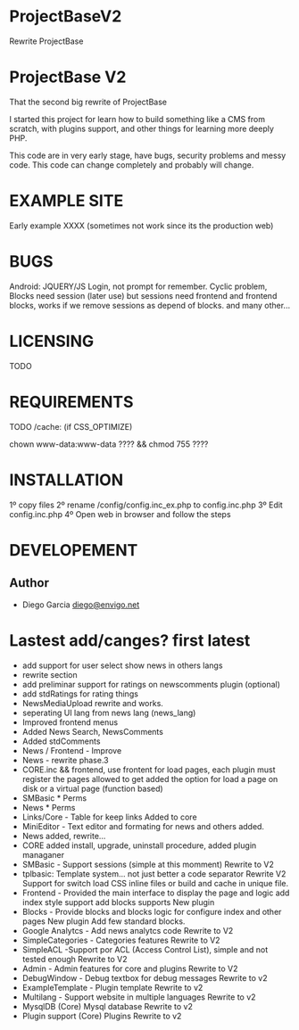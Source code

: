 # ProjectBaseV2

Rewrite ProjectBase



ProjectBase V2
===========

That the second big rewrite of ProjectBase

I started this project for learn how to build something like a CMS from scratch, with plugins support, and other things for learning
more deeply PHP.

This code are in very early stage, have bugs, security problems and messy code. This code can change completely and probably will change. 

EXAMPLE SITE
============
Early example XXXX (sometimes not work since its the production web)

BUGS
=========
Android: JQUERY/JS Login, not prompt for remember.
Cyclic problem, Blocks need session (later use) but sessions need frontend and frontend blocks, works if we remove sessions as depend of blocks.
and many other...

LICENSING
=========
TODO

REQUIREMENTS
============
TODO
/cache: (if CSS_OPTIMIZE)

chown www-data:www-data ???? && chmod 755 ????

INSTALLATION
============
1º copy files
2º rename /config/config.inc_ex.php to config.inc.php
3º Edit config.inc.php
4º Open web in browser and follow the steps

DEVELOPEMENT
============

Author
------

* Diego Garcia <diego@envigo.net>

Lastest add/canges? first latest
================================
* add support for user select show news in others langs
* rewrite section
* add preliminar support for ratings on newscomments plugin (optional)
* add stdRatings for rating things
* NewsMediaUpload rewrite and works.
* seperating UI lang from news lang (news_lang)
* Improved frontend menus
* Added News Search, NewsComments
* Added stdComments
* News / Frontend - Improve
* News - rewrite phase.3
* CORE.inc && frontend, 
use frontent for load pages, each plugin must register the pages allowed to get
added the option for load a page on disk or a virtual page (function based)
* SMBasic * Perms
* News * Perms
* Links/Core - Table for keep links
  Added to core
* MiniEditor - Text editor and formating for news and others
  added.
* News
  added, rewrite...
* CORE
  added install, upgrade, uninstall procedure, 
  added plugin managaner
* SMBasic - Support sessions (simple at this momment)
  Rewrite to V2  
* tplbasic: Template system... not just better a code separator
   Rewrite V2
   Support for switch load CSS inline files or build and cache in unique file.
* Frontend - Provided the main interface to display the page and logic
  add index style support
  add blocks supports
  New plugin 
* Blocks - Provide blocks and blocks logic for configure index and other pages
  New plugin
  Add few standard blocks.
* Google Analytcs - Add news analytcs code 
  Rewrite to V2    
* SimpleCategories -   Categories features
  Rewrite to V2
* SimpleACL -Support por ACL (Access Control List), simple and not tested enough
  Rewrite to V2
* Admin - Admin features for  core and plugins
  Rewrite to V2
* DebugWindow - Debug textbox for debug messages
  Rewrite to v2
* ExampleTemplate - Plugin template
  Rewrite to v2
* Multilang  - Support website in multiple languages
  Rewrite to v2
* MysqlDB (Core) Mysql database 
  Rewrite to v2
* Plugin support (Core) Plugins
  Rewrite to v2

  